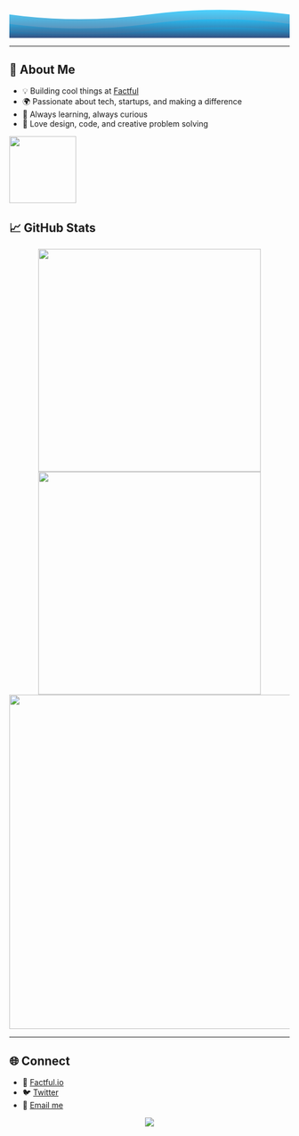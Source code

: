 

<div align="center">
  <!-- Topographical Animated SVG -->
  <svg width="100%" height="180" viewBox="0 0 1200 180" fill="none" xmlns="http://www.w3.org/2000/svg">
    <defs>
      <linearGradient id="grad" x1="0" y1="0" x2="0" y2="1">
        <stop offset="0%" stop-color="#00bfff"/>
        <stop offset="100%" stop-color="#1e3c72"/>
      </linearGradient>
    </defs>
    <path>
      <animate attributeName="d" dur="8s" repeatCount="indefinite"
        values="M0,80 Q300,120 600,80 T1200,80 V180 H0 V80 Z;
                M0,80 Q300,40 600,120 T1200,80 V180 H0 V80 Z;
                M0,80 Q300,120 600,80 T1200,80 V180 H0 V80 Z"/>
    </path>
    <path d="M0,80 Q300,120 600,80 T1200,80 V180 H0 V80 Z" fill="url(#grad)" opacity="0.7"/>
    <path d="M0,120 Q300,160 600,120 T1200,120 V180 H0 V120 Z" fill="url(#grad)" opacity="0.5"/>
    <path d="M0,150 Q300,180 600,150 T1200,150 V180 H0 V150 Z" fill="url(#grad)" opacity="0.3"/>
  </svg>
</div>

---


## 🦆 About Me

- 💡 Building cool things at <a href="https://factful.io">Factful</a>
- 🌍 Passionate about tech, startups, and making a difference
- 🧠 Always learning, always curious
- 🎨 Love design, code, and creative problem solving

<img src="https://raw.githubusercontent.com/helloduck1234/helloduck1234/output/duck-walk.gif" width="120"/>


## 📈 GitHub Stats

<div align="center">
  <img src="https://github-readme-stats.vercel.app/api?username=Helloduck1234&show_icons=true&theme=radical" width="400"/>
  <img src="https://github-readme-streak-stats.herokuapp.com/?user=Helloduck1234&theme=radical" width="400"/>
  <img src="https://github-profile-trophy.vercel.app/?username=Helloduck1234&theme=onestar&margin-w=10" width="600"/>
</div>

---


## 🌐 Connect

- 💼 <a href="https://factful.io">Factful.io</a>
- 🐦 <a href="https://twitter.com/Helloduck1234">Twitter</a>
- 📧 <a href="mailto:andrew@factful.io">Email me</a>

<div align="center">
  <img src="https://readme-typing-svg.demolab.com?font=Fira+Code&size=24&duration=2000&pause=500&color=00BFFF&center=true&vCenter=true&width=440&lines=Thanks+for+visiting!+%F0%9F%A6%86"/>
</div>

<!---
Helloduck1234/Helloduck1234 is a ✨ special ✨ repository because its `README.md` (this file) appears on your GitHub profile.
You can click the Preview link to take a look at your changes.
-->
